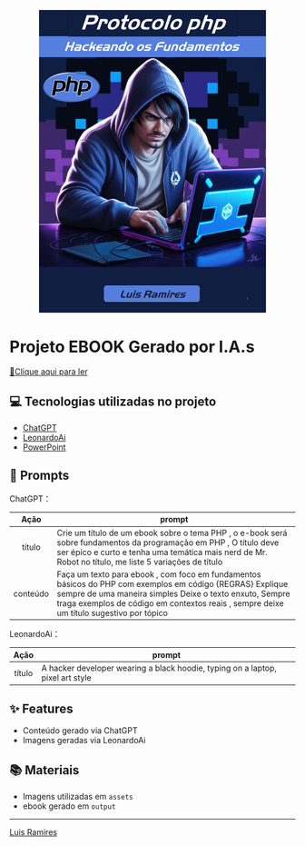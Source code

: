 
<p align="center">
<img 
    src="./assets/cover.png"
    width="400"  
/>
</p>

# Projeto EBOOK Gerado por I.A.s

<a href="" title="View PDF now"> 📕Clique aqui para ler</a>

## 💻 Tecnologias utilizadas no projeto

- [ChatGPT](https://chat.openai.com/) 
- [LeonardoAi](https://leonardo.ai/)
- [PowerPoint](https://www.microsoft.com/en/microsoft-365/powerpoint)

## 🧠 Prompts


ChatGPT：

|   Ação   | prompt                                                                                                                                                                                                                                                          |
| :------: | --------------------------------------------------------------------------------------------------------------------------------------------------------------------------------------------------------------------------------------------------------------- |
|  título  | Crie um título de um ebook sobre o tema PHP , o e-book será sobre fundamentos da programação em PHP , O título deve ser épico e curto e tenha uma temática mais nerd de Mr. Robot no título, me liste 5 variações de título                                     |
| conteúdo | Faça um texto para ebook , com foco em fundamentos básicos do PHP com exemplos em código {REGRAS} Explique sempre de uma maneira simples Deixe o texto enxuto, Sempre traga exemplos de código em contextos reais , sempre deixe um título sugestivo por tópico |


LeonardoAi：

|  Ação  | prompt                                                                         |
| :----: | ------------------------------------------------------------------------------ |
| título | A hacker developer wearing a black hoodie, typing on a laptop, pixel art style |

## ✨ Features

- Conteúdo gerado via ChatGPT
- Imagens geradas via LeonardoAi

## 📚 Materiais

- Imagens utilizadas em `assets`
- ebook gerado em `output`

---

[Luis Ramires](https://github.com/DarkSoulBr)